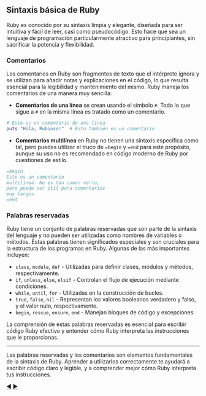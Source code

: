 
## Sintaxis básica de Ruby

Ruby es conocido por su sintaxis limpia y elegante, diseñada para ser intuitiva y fácil de leer, casi como pseudocódigo. Esto hace que sea un lenguaje de programación particularmente atractivo para principiantes, sin sacrificar la potencia y flexibilidad.

### Comentarios

Los comentarios en Ruby son fragmentos de texto que el intérprete ignora y se utilizan para añadir notas y explicaciones en el código, lo que resulta esencial para la legibilidad y mantenimiento del mismo. Ruby maneja los comentarios de una manera muy sencilla:

- **Comentarios de una línea** se crean usando el símbolo `#`. Todo lo que sigue a `#` en la misma línea es tratado como un comentario.

```ruby
# Esto es un comentario de una línea
puts "Hola, Rubioso!"  # Esto también es un comentario
```

- **Comentarios multilínea** en Ruby no tienen una sintaxis específica como tal, pero puedes utilizar el truco de `=begin` y `=end` para este propósito, aunque su uso no es recomendado en código moderno de Ruby por cuestiones de estilo.

```ruby
=begin
Este es un comentario
multilínea. No es tan común verlo,
pero puede ser útil para comentarios
muy largos.
=end
```

### Palabras reservadas

Ruby tiene un conjunto de palabras reservadas que son parte de la sintaxis del lenguaje y no pueden ser utilizadas como nombres de variables o métodos. Estas palabras tienen significados especiales y son cruciales para la estructura de los programas en Ruby. Algunas de las más importantes incluyen:

- `class`, `module`, `def` - Utilizadas para definir clases, módulos y métodos, respectivamente.
- `if`, `unless`, `else`, `elsif` - Controlan el flujo de ejecución mediante condiciones.
- `while`, `until`, `for` - Utilizadas en la construcción de bucles.
- `true`, `false`, `nil` - Representan los valores booleanos verdadero y falso, y el valor nulo, respectivamente.
- `begin`, `rescue`, `ensure`, `end` - Manejan bloques de código y excepciones.

La comprensión de estas palabras reservadas es esencial para escribir código Ruby efectivo y entender cómo Ruby interpreta las instrucciones que le proporcionas.

---

Las palabras reservadas y los comentarios son elementos fundamentales de la sintaxis de Ruby. Aprender a utilizarlos correctamente te ayudará a escribir código claro y legible, y a comprender mejor cómo Ruby interpreta tus instrucciones.

[:arrow_backward:](03b-Configuracion.md) [:arrow_forward:](05-Tipos-Datos.md)
